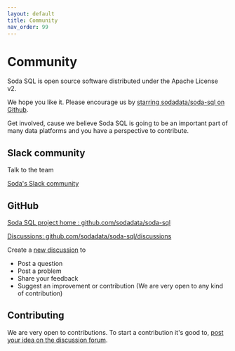 ```yaml
---
layout: default
title: Community
nav_order: 99
---
```


# Community

Soda SQL is open source software distributed under the Apache License v2.

We hope you like it.  Please encourage us by [starring sodadata/soda-sql on Github](https://github.com/sodadata/soda-sql).

Get involved, cause we believe Soda SQL is going to be an important part
of many data platforms and you have a perspective to contribute.

## Slack community

Talk to the team

[Soda's Slack community](slack://channel?id=C01HYL8V64C&team=T01HBMYM59V)

## GitHub

[Soda SQL project home : github.com/sodadata/soda-sql](https://github.com/sodadata/soda-sql/)

[Discussions: github.com/sodadata/soda-sql/discussions](https://github.com/sodadata/soda-sql/discussions)

Create a [new discussion](https://github.com/sodadata/soda-sql/discussions/new) to
* Post a question
* Post a problem
* Share your feedback
* Suggest an improvement or contribution (We are very open to any kind of contribution)

## Contributing

We are very open to contributions.  To start a contribution it's good to, [post your idea
on the discussion forum](https://github.com/sodadata/soda-sql/discussions/new).
